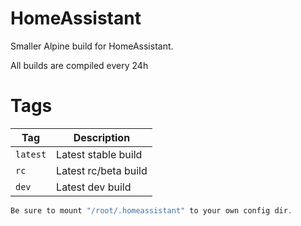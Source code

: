# HomeAssistant
Smaller Alpine build for HomeAssistant.

All builds are compiled every 24h

# Tags
| **Tag** | **Description** |
| --- | --- |
| `latest` | Latest stable build |
| `rc` | Latest rc/beta build |
| `dev` | Latest dev build |
```javascript
Be sure to mount "/root/.homeassistant" to your own config dir.
```
